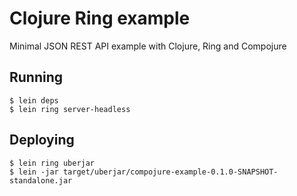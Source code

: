 # Clojure Ring example

Minimal JSON REST API example with Clojure, Ring and Compojure

## Running

	$ lein deps
	$ lein ring server-headless

## Deploying

	$ lein ring uberjar
	$ lein -jar target/uberjar/compojure-example-0.1.0-SNAPSHOT-standalone.jar
